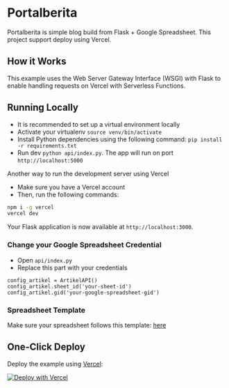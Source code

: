 # Portalberita
Portalberita is simple blog build from Flask + Google Spreadsheet. This project support deploy using Vercel.

## How it Works

This example uses the Web Server Gateway Interface (WSGI) with Flask to enable handling requests on Vercel with Serverless Functions.

## Running Locally
- It is recommended to set up a virtual environment locally
- Activate your virtualenv `source venv/bin/activate`
- Install Python dependencies using the following command: `pip install -r requirements.txt`
- Run dev `python api/index.py`. The app will run on port `http://localhost:5000`

Another way to run the development server using Vercel
- Make sure you have a Vercel account
- Then, run the following commands:
```bash
npm i -g vercel
vercel dev
```
Your Flask application is now available at `http://localhost:3000`.

### Change your Google Spreadsheet Credential
- Open `api/index.py`
- Replace this part with your credentials
```
config_artikel = ArtikelAPI()
config_artikel.sheet_id('your-sheet-id')
config_artikel.gid('your-google-spreadsheet-gid')
```

### Spreadsheet Template
Make sure your spreadsheet follows this template: [here](https://docs.google.com/spreadsheets/d/17-WZdi-S27wCUdxuAtvR3j2564WIbx9Nwz45EbmxCyM/edit?gid=71052)

## One-Click Deploy

Deploy the example using [Vercel](https://vercel.com?utm_source=github&utm_medium=readme&utm_campaign=vercel-examples):

[![Deploy with Vercel](https://vercel.com/button)](https://vercel.com/new/clone?repository-url=https%3A%2F%2Fgithub.com%2Fvercel%2Fexamples%2Ftree%2Fmain%2Fpython%2Fflask3&demo-title=Flask%203%20%2B%20Vercel&demo-description=Use%20Flask%203%20on%20Vercel%20with%20Serverless%20Functions%20using%20the%20Python%20Runtime.&demo-url=https%3A%2F%2Fflask3-python-template.vercel.app%2F&demo-image=https://assets.vercel.com/image/upload/v1669994156/random/flask.png)
